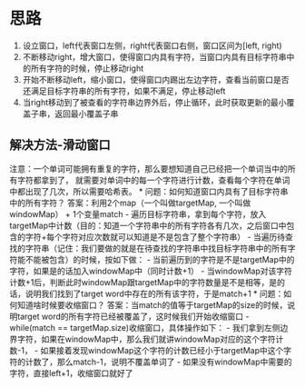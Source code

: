 # 思路

1. 设立窗口，left代表窗口左侧，right代表窗口右侧，窗口区间为[left, right)
2. 不断移动right，增大窗口，使得窗口内具有字符，当窗口内具有目标字符串中的所有字符的时候，停止移动right
3. 开始不断移动left，缩小窗口，使得窗口内踢出左边字符，查看当前窗口是否还满足目标字符串的所有字符，如果不满足，停止移动left
4. 当right移动到了被查看的字符串边界外后，停止循环，此时获取更新的最小覆盖子串，返回最小覆盖子串

## 解决方法-滑动窗口

注意：一个单词可能拥有重复的字符，那么要想知道自己已经把一个单词当中的所有字符都拿到了，
就需要对单词中的每一个字符进行计数，查看每个字符在单词中都出现了几次，所以需要哈希表。
 *
 问题：如何知道窗口内具有了目标字符串中的所有字符？
 答案：利用2个map（一个叫做targetMap, 一个叫做windowMap） +  1个变量match
      - 遍历目标字符串，拿到每个字符，放入targetMap中计数（目的：知道一个字符串中的所有字符各有几次，之后窗口中包含的字符+每个字符对应次数就可以知道是不是包含了整个字符串）
      - 当遍历待查找的字符串（记住：我们要做的就是在待查找的字符串中找目标字符串中的所有字符能不能被包含）的时候，按如下做：
        - 当前遍历到的字符是不是targetMap中的字符，如果是的话加入windowMap中（同时计数+1）
        - 当windowMap对该字符计数+1后，判断此时windowMap跟targetMap中的字符数量是不是相等，是的话，说明我们找到了target word中存在的所有该字符，于是match+1
 *
 问题：如何知道啥时候要收缩窗口？
 答案：当match的值等于targetMap的size的时候，说明target word的所有字符已经被覆盖了，这时候我们开始收缩窗口
      - while(match == targetMap.size)收缩窗口，具体操作如下：
      - 我们拿到左侧边界字符，如果在windowMap中，那么我们就讲windowMap对应的这个字符计数-1，
      - 如果接着发现windowMap这个字符的计数已经小于targetMap中这个字符的计数了，那么match-1，说明不覆盖单词了
      - 如果没有windowMap中需要的字符，直接left+1，收缩窗口就好了

